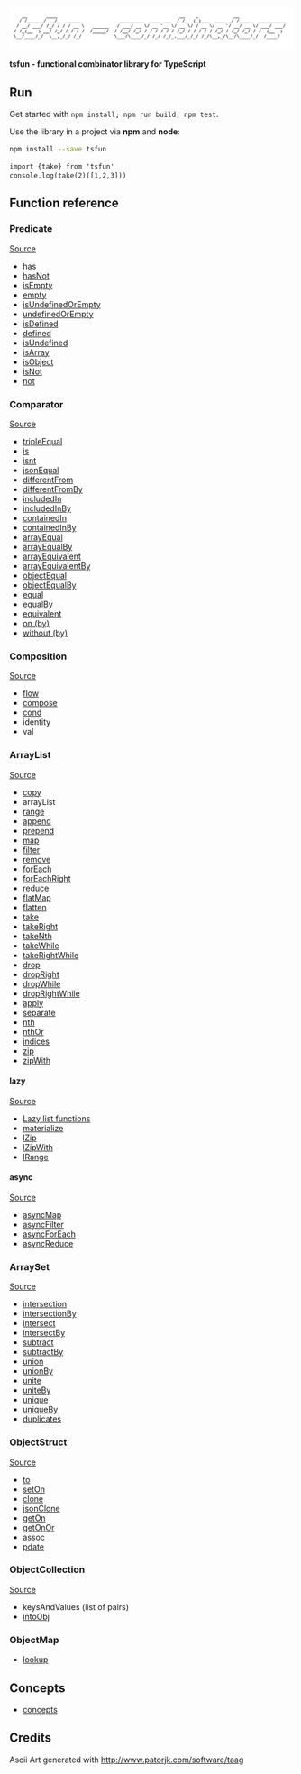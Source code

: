![alt](README_splash.png)                                            

**tsfun - functional combinator library for TypeScript**

## Run

Get started with `npm install; npm run build; npm test`.

Use the library in a project via **npm** and **node**:

```bash
npm install --save tsfun
```

```
import {take} from 'tsfun'
console.log(take(2)([1,2,3]))
```

## Function reference

### Predicate

[Source](src/predicate.ts)

* [has](test/predicate/has.spec.ts) 
* [hasNot](test/predicate/has_not.spec.ts) 
* [isEmpty](test/predicate/is_empty.spec.ts)
* [empty](test/predicate/empty.spec.ts)
* [isUndefinedOrEmpty](test/predicate/is_undefined_or_empty.spec.ts)
* [undefinedOrEmpty](test/predicate/undefined_or_empty.spec.ts)
* [isDefined](test/predicate/is_defined.spec.ts)
* [defined](test/predicate/defined.spec.ts)
* [isUndefined](test/predicate/is_undefined.spec.ts)
* [isArray](test/predicate/is_array.spec.ts)
* [isObject](test/predicate/is_object.spec.ts)
* [isNot](test/predicate/is_not.spec.ts)
* [not](test/predicate/not.spec.ts)

### Comparator

[Source](src/comparator.ts)

* [tripleEqual](test/comparator/triple_equal.spec.ts)
* [is](test/comparator/is.spec.ts)
* [isnt](test/comparator/isnt.spec.ts)
* [jsonEqual](test/comparator/json_equal.spec.ts)
* [differentFrom](test/comparator/different_from.spec.ts)
* [differentFromBy](test/comparator/different_from_by.spec.ts)
* [includedIn](test/comparator/included_in.spec.ts)
* [includedInBy](test/comparator/included_in_by.spec.ts)
* [containedIn](test/comparator/contained_in.spec.ts)
* [containedInBy](test/comparator/contained_in_by.spec.ts)
* [arrayEqual](test/comparator/array_equal.spec.ts)
* [arrayEqualBy](test/comparator/array_equal_by.spec.ts)
* [arrayEquivalent](test/comparator/array_equivalent.spec.ts)
* [arrayEquivalentBy](test/comparator/array_equivalent_by.spec.ts)
* [objectEqual](test/comparator/object_equal.spec.ts)
* [objectEqualBy](test/comparator/object_equal_by.spec.ts)
* [equal](test/comparator/equal.spec.ts)
* [equalBy](test/comparator/equal_by.spec.ts)
* [equivalent](test/comparator/equivalent.spec.ts)
* [on (by)](test/comparator/on.spec.ts)
* [without (by)](test/comparator/without.spec.ts)

### Composition

[Source](src/composition.ts)

* [flow](test/composition/flow.spec.ts)
* [compose](test/composition/compose.spec.ts)
* [cond](test/composition/cond.spec.ts)
* identity
* val

### ArrayList

[Source](src/arraylist.ts)

* [copy](test/arraylist/copy.spec.ts)
* arrayList
* [range](test/arraylist/range.spec.ts)
* [append](test/arraylist/append.spec.ts) 
* [prepend](test/arraylist/prepend.spec.ts) 
* [map](test/arraylist/map.spec.ts)
* [filter](test/arraylist/filter.spec.ts) 
* [remove](test/arraylist/remove.spec.ts)
* [forEach](test/arraylist/for_each.spec.ts)
* [forEachRight](test/arraylist/for_each_right.spec.ts) 
* [reduce](test/arraylist/reduce.spec.ts)
* [flatMap](test/arraylist/flat_map.spec.ts)
* [flatten](test/arraylist/flatten.spec.ts)
* [take](test/arraylist/take.spec.ts)
* [takeRight](test/arraylist/take_right.spec.ts)
* [takeNth](test/arraylist/take_nth.spec.ts)
* [takeWhile](test/arraylist/take_while.spec.ts)
* [takeRightWhile](test/arraylist/take_right_while.spec.ts)
* [drop](test/arraylist/drop.spec.ts)
* [dropRight](test/arraylist/drop_right.spec.ts)
* [dropWhile](test/arraylist/drop_while.spec.ts)
* [dropRightWhile](test/arraylist/drop_right_while.spec.ts)
* [apply](test/arraylist/apply.spec.ts) 
* [separate](test/arraylist/separate.spec.ts) 
* [nth](test/arraylist/nth.spec.ts)
* [nthOr](test/arraylist/nth_or.spec.ts)
* [indices](test/arraylist/indices.spec.ts)
* [zip](test/arraylist/zip.spec.ts)
* [zipWith](test/arraylist/zip_with.spec.ts)

#### lazy

[Source](src/arraylist_lazy.ts)

* [Lazy list functions](test/arraylist/lazyness.spec.ts)
* [materialize](test/arraylist/materialize.spec.ts)
* [lZip](test/arraylist/l_zip.spec.ts)
* [lZipWith](test/arraylist/l_zip_with.spec.ts)
* [lRange](test/arraylist/l_range.spec.ts)

#### async 

[Source](src/arraylist_async.ts)

* [asyncMap](test/arraylist/async_map.spec.ts)
* [asyncFilter](test/arraylist/async_filter.spec.ts)
* [asyncForEach](test/arraylist/async_for_each.spec.ts)
* [asyncReduce](test/arraylist/async_reduce.spec.ts)

### ArraySet

[Source](src/arrayset.ts)

* [intersection](test/arrayset/intersect.spec.ts)
* [intersectionBy](test/arrayset/intersection_by.spec.ts)
* [intersect](test/arrayset/intersect.spec.ts)
* [intersectBy](test/arrayset/intersect_by.spec.ts)
* [subtract](test/arrayset/subtract.spec.ts)
* [subtractBy](test/arrayset/subtract_by.spec.ts)
* [union](test/arrayset/union.spec.ts)
* [unionBy](test/arrayset/union_by.spec.ts)
* [unite](test/arrayset/unite.spec.ts)
* [uniteBy](test/arrayset/unite_by.spec.ts)
* [unique](test/arrayset/unique.spec.ts)
* [uniqueBy](test/arrayset/unique_by.spec.ts)
* [duplicates](test/arrayset/duplicates.spec.ts)

### ObjectStruct

[Source](src/objectstruct.ts)  

* [to](test/objectstruct/to.spec.ts)
* [setOn](test/objectstruct/set_on.spec.ts)
* [clone](test/objectstruct/clone.spec.ts)
* [jsonClone](test/objectstruct/json_clone.spec.ts)
* [getOn](test/objectstruct/get_on.spec.ts)
* [getOnOr](test/objectstruct/get_on_or.spec.ts)
* [assoc](test/objectstruct/assoc.spec.ts)
* [pdate](test/objectstruct/update.spec.ts)

### ObjectCollection

[Source](src/objectcoll.ts)

* keysAndValues (list of pairs)
* [intoObj](test/objectcoll/into_obj.spec.ts)

### ObjectMap

* [lookup](test/objectmap/lookup.spec.ts)

## Concepts

* [concepts](README_concepts.md)

## Credits 
 
Ascii Art generated with http://www.patorjk.com/software/taag









